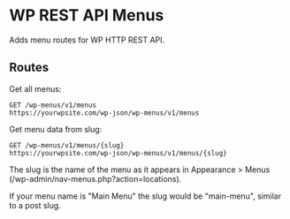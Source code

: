# WP REST API Menus
Adds menu routes for WP HTTP REST API.

## Routes
Get all menus:

    GET /wp-menus/v1/menus
    https://yourwpsite.com/wp-json/wp-menus/v1/menus
    
Get menu data from slug:

    GET /wp-menus/v1/menus/{slug}
    https://yourwpsite.com/wp-json/wp-menus/v1/menus/{slug}
    
The slug is the name of the menu as it appears in Appearance > Menus (/wp-admin/nav-menus.php?action=locations). 

If your menu name is "Main Menu" the slug would be "main-menu", similar to a post slug.